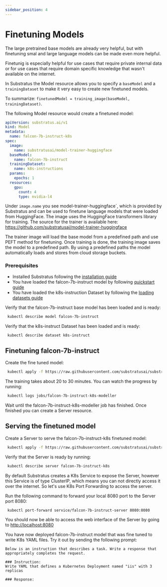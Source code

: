 ```yaml
---
sidebar_position: 4
---
```


# Finetuning Models

<!-- THE MARKDOWN (.md) FILE IS GENERATED FROM THE NOTEBOOK (.ipynb) FILE -->
The large pretrained base models are already very helpful, but
with finetuning smal and large language models can be made even more helpful.

Finetunig is especially helpful for use cases that require private internal
data or for use cases that require domain specific knowledge that wasn't
available on the internet.

In Substratus the Model resource allows you to specify a `baseModel` and
a `trainingDataset` to make it very easy to create new finetuned models.

To summarize: 
`finetunedModel = training_image(baseModel, trainingDataset)`. 


The following Model resource would create a finetuned model:
```yaml
apiVersion: substratus.ai/v1
kind: Model
metadata:
  name: falcon-7b-instruct-k8s
spec:
  image:
    name: substratusai/model-trainer-huggingface
  baseModel:
    name: falcon-7b-instruct
  trainingDataset:
    name: k8s-instructions
  params:
    epochs: 1
  resources:
    gpu:
      count: 4
      type: nvidia-l4
```

Under `image.name` you see model-trainer-huggingface`, which is provided
by Substratus  and can be used to finetune language models that were loaded from HuggingFace.
The image uses the HuggingFace transformers library for training.
The source for the trainer is available here:
https://github.com/substratusai/model-trainer-huggingface

The trainer image will load the base model from a predefined path and use PEFT method for finetuning. Once training is done, the training image saves the model to a predefined path.
By using a predefined paths the model automatically loads and stores from cloud storage buckets.


### Prerequisites
- Installed Substratus following the [installation guide](../installation.md)
- You have loaded the falcon-7b-instruct model by following [quickstart guide](../quickstart.md)
- You have loaded the k8s-instruction Dataset by following the [loading datasets guide](./loading-datasets.md)

Verify that the falcon-7b-instruct base model has been loaded and is ready:


```bash
 kubectl describe model falcon-7b-instruct
```

Verify that the k8s-instruct Dataset has been loaded and is ready:


```bash
 kubectl describe dataset k8s-instruct
```

## Finetuning falcon-7b-instruct

Create the fine tuned model:


```bash
 kubectl apply -f https://raw.githubusercontent.com/substratusai/substratus/main/examples/falcon-7b-instruct/finetuned-model.yaml
```

The training takes about 20 to 30 minutes. You can watch the progress by running:


```bash
 kubectl logs jobs/falcon-7b-instruct-k8s-modeller
```

Wait until the falcon-7b-instruct-k8s-modeller job has finished. Once finished you can create
a Server resource.

## Serving the finetuned model

Create a Server to serve the falcon-7b-instruct-k8s finetuned model:


```bash
 kubectl apply -f https://raw.githubusercontent.com/substratusai/substratus/main/examples/falcon-7b-instruct/finetuned-server.yaml
```

Verify that the Server is ready by running:


```bash
 kubectl describe server falcon-7b-instruct-k8s
```

By default Substratus creates a K8s Service to expose the Server, however this Service is of type ClusterIP, which means you can not directly access it over the internet. So let's use K8s Port Forwarding to access the server.

Run the following command to forward your local 8080 port to the Server port 8080:


```bash
 kubectl port-forward service/falcon-7b-instruct-server 8080:8080
```

You should now be able to access the web interface of the Server by going to
[http://localhost:8080](http://localhost:8080)

You have now deployed falcon-7b-instruct model that was fine tuned to write K8s YAML files. Try it out by sending the following prompt:
```
Below is an instruction that describes a task. Write a response that appropriately completes the request.

### Instruction:
Write YAML that defines a Kubernetes Deployment named "iis" with 3 replicas 

### Response:
```
